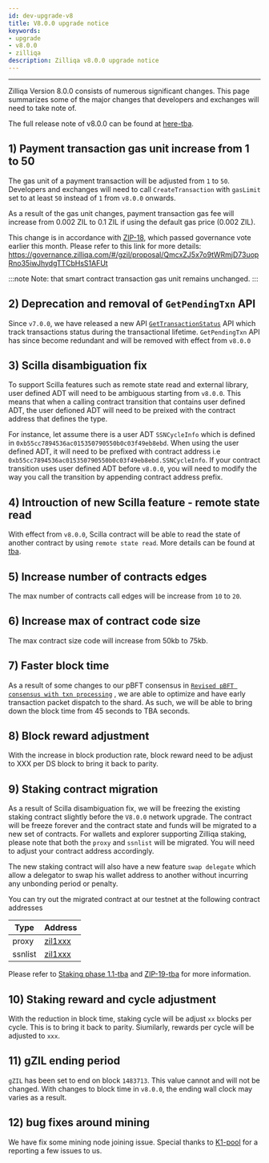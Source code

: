 ```yaml
---
id: dev-upgrade-v8
title: V8.0.0 upgrade notice
keywords: 
- upgrade
- v8.0.0
- zilliqa
description: Zilliqa v8.0.0 upgrade notice
---
```


---

Zilliqa Version 8.0.0 consists of numerous significant changes. This page summarizes some of the major changes that developers and exchanges 
will need to take note of.

The full release note of v8.0.0 can be found at [here-tba]().

## 1) Payment transaction gas unit increase from 1 to 50 

The gas unit of a payment transaction will be adjusted from `1` to `50`. Developers and exchanges will need to call 
`CreateTransaction` with `gasLimit` set to at least `50` instead of `1` from `v8.0.0` onwards.

As a result of the gas unit changes, payment transaction gas fee will increase from 0.002 ZIL to 0.1 ZIL if using the default gas price (0.002 ZIL).

This change is in accordance with [ZIP-18](https://github.com/Zilliqa/ZIP/blob/master/zips/zip-18.md), which passed governance vote earlier this month.
Please refer to this link for more details: https://governance.zilliqa.com/#/gzil/proposal/QmcxZJ5x7o9tWRmjD73uopRno35iwJhydgTTCbHsS1AFUt

:::note
Note: that smart contract transaction gas unit remains unchanged.
:::

## 2) Deprecation and removal of `GetPendingTxn` API

Since `v7.0.0`, we have released a new API [`GetTransactionStatus`](https://dev.zilliqa.com/docs/apis/api-transaction-get-transaction-status) API which 
track transactions status during the transactional lifetime. `GetPendingTxn` API has since become redundant and will be removed with effect from `v8.0.0`

## 3) Scilla disambiguation fix

To support Scilla features such as remote state read and external library, user defined ADT will need to be ambiguous starting from `v8.0.0`. This means 
that when a calling contract transition that contains user defined ADT, the user defioned ADT will need to be preixed with the contract address that defines 
the type. 

For instance, let assume there is a user ADT `SSNCycleInfo` which is defined in `0xb55cc7894536ac015350790550b0c03f49eb8ebd`. When using the user defined ADT, 
it will need to be prefixed with contract address i.e `0xb55cc7894536ac015350790550b0c03f49eb8ebd.SSNCycleInfo`. If your contract transition uses user defined 
ADT before `v8.0.0`, you will need to modify the way you call the transition by appending contract address prefix. 

## 4) Introuction of new Scilla feature - remote state read

With effect from `v8.0.0`, Scilla contract will be able to read the state of another contract by using `remote state read`. More details can be found at [tba]().

## 5) Increase number of contracts edges

The max number of contracts call edges will be increase from `10` to `20`.

## 6) Increase max of contract code size

The max contract size code will increase from 50kb to 75kb. 

## 7) Faster block time

As a result of some changes to our pBFT consensus in [`Revised pBFT consensus with txn processing`](https://github.com/Zilliqa/Zilliqa/pull/2216) , we are able to 
optimize and have early transaction packet dispatch to the shard. As such, we will be able to bring down the block time from 45 seconds to TBA seconds.

## 8) Block reward adjustment 

With the increase in block production rate, block reward need to be adjust to XXX per DS block to bring it back to parity.

## 9) Staking contract migration

As a result of Scilla disambiguation fix, we will be freezing the existing staking contract slightly before the `V8.0.0` network upgrade. The contract will be 
freeze forever and the contract state and funds will be migrated to a new set of contracts. For wallets and explorer supporting Zilliqa staking, please note that 
both the `proxy` and `ssnlist` will be migrated. You will need to adjust your contract address accordingly. 

The new staking contract will also have a new feature `swap delegate` which allow a delegator to swap his wallet address to another without incurring
any unbonding period or penalty. 

You can try out the migrated contract at our testnet at the following contract addresses

| Type    | Address |
| ------- | ------- |
| proxy   | [zil1xxx]() |
| ssnlist | [zil1xxx]() |

Please refer to [Staking phase 1.1-tba]() and [ZIP-19-tba]() for more information. 

## 10) Staking reward and cycle adjustment 

With the reduction in block time, staking cycle will be adjust `xx` blocks per cycle. This is to bring it back to parity. 
Siumilarly, rewards per cycle will be adjusted to `xxx`.

## 11) gZIL ending period

`gZIL` has been set to end on block `1483713`. This value cannot and will not be changed. With changes to block time in `v8.0.0`, 
the ending wall clock may varies as a result.

## 12) bug fixes around mining

We have fix some mining node joining issue. Special thanks to [K1-pool](https://k1pool.com/pool/zil) for a reporting a few issues to us.
